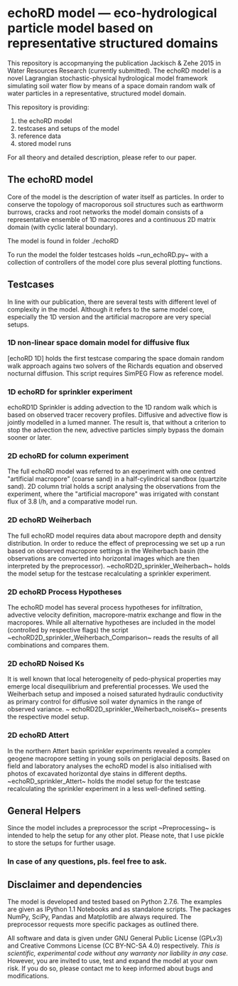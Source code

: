 # echoRD model — eco-hydrological particle model based on representative structured domains

This repository is accopmanying the publication Jackisch & Zehe 2015 in Water Resources Research (currently submitted). The echoRD model is a novel Lagrangian stochastic-physical hydrological model framework simulating soil water flow by means of a space domain random walk of water particles in a representative, structured model domain.

This repository is providing:
1. the echoRD model
2. testcases and setups of the model
3. reference data
4. stored model runs

For all theory and detailed description, please refer to our paper.

## The echoRD model
Core of the model is the description of water itself as particles. In order to conserve the topology of macroporous soil structures such as earthworm burrows, cracks and root networks the model domain consists of a representative ensemble of 1D macropores and a continuous 2D matrix domain (with cyclic lateral boundary).

The model is found in folder ./echoRD

To run the model the folder testcases holds ~run_echoRD.py~ with a collection of controllers of the model core plus several plotting functions.

## Testcases
In line with our publication, there are several tests with different level of complexity in the model. Although it refers to the same model core, especially the 1D version and the artificial macropore are very special setups.

### 1D non-linear space domain model for diffusive flux
[echoRD 1D] holds the first testcase comparing the space domain random walk approach agains two solvers of the Richards equation and observed nocturnal diffusion. This script requires SimPEG Flow as reference model.

### 1D echoRD for sprinkler experiment
echoRD1D Sprinkler is adding advection to the 1D random walk which is based on observed tracer recovery profiles. Diffusive and advective flow is jointly modelled in a lumed manner. The result is, that without a criterion to stop the advection the new, advective particles simply bypass the domain sooner or later.

### 2D echoRD for column experiment
The full echoRD model was referred to an experiment with one centred "artificial macropore" (coarse sand) in a half-cylindrical sandbox (quartzite sand). 2D column trial holds a script analysing the observations from the experiment, where the "artificial macropore" was irrigated with constant flux of 3.8 l/h, and a comparative model run.

### 2D echoRD Weiherbach
The full echoRD model requires data about macropore depth and density distribution. In order to reduce the effect of preprocessing we set up a run based on observed macropore settings in the Weiherbach basin (the observations are converted into horizontal images which are then interpreted by the preprocessor). ~echoRD2D_sprinkler_Weiherbach~ holds the model setup for the testcase recalculating a sprinkler experiment.

### 2D echoRD Process Hypotheses
The echoRD model has several process hypotheses for infiltration, advective velocity definition, macropore-matrix exchange and flow in the macropores. While all alternative hypotheses are included in the model (controlled by respective flags) the script ~echoRD2D_sprinkler_Weiherbach_Comparison~ reads the results of all combinations and compares them.

### 2D echoRD Noised Ks
It is well known that local heterogeneity of pedo-physical properties may emerge local disequilibrium and preferential processes. We used the Weiherbach setup and imposed a noised saturated hydraulic conductivity as primary control for diffusive soil water dynamics in the range of observed variance. ~ echoRD2D_sprinkler_Weiherbach_noiseKs~ presents the respective model setup.

### 2D echoRD Attert
In the northern Attert basin sprinkler experiments revealed a complex geogene macropore setting in young soils on periglacial deposits. Based on field and laboratory analyses the echoRD model is also initialised with photos of excavated horizontal dye stains in different depths. ~echoRD_sprinkler_Attert~ holds the model setup for the testcase recalculating the sprinkler experiment in a less well-defined setting.

## General Helpers
Since the model includes a preprocessor the script ~Preprocessing~ is intended to help the setup for any other plot. Please note, that I use pickle to store the setups for further usage.

### In case of any questions, pls. feel free to ask.

## Disclaimer and dependencies
The model is developed and tested based on Python 2.7.6. The examples are given as IPython 1.1 Notebooks and as standalone scripts. The packages NumPy, SciPy, Pandas and Matplotlib are always required. The preprocessor requests more specific packages as outlined there.

All software and data is given under GNU General Public License (GPLv3) and Creative Commons License (CC BY-NC-SA 4.0) respectively. *This is scientific, experimental code without any warranty nor liability in any case.* However, you are invited to use, test and expand the model at your own risk. If you do so, please contact me to keep informed about bugs and modifications.
